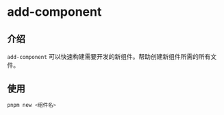# add-component

## 介绍

`add-component` 可以快速构建需要开发的新组件。帮助创建新组件所需的所有文件。

## 使用

```bash
pnpm new <组件名>
```
